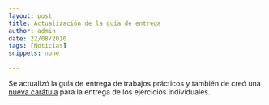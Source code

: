 ```yaml
---
layout: post
title: Actualización de la guía de entrega
author: admin
date: 22/08/2010
tags: [Noticias]
snippets: none

---
```

<div class="entry-content">
						<p>Se actualizó la guía de entrega de trabajos prácticos y también de creó una <a href="/institucional" target="_blank">nueva carátula</a> para la entrega de los ejercicios individuales.</p>
											</div>
